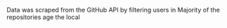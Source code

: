 Data was scraped from the GitHub API by filtering users in 
Majority of the repositories 
age the local 
